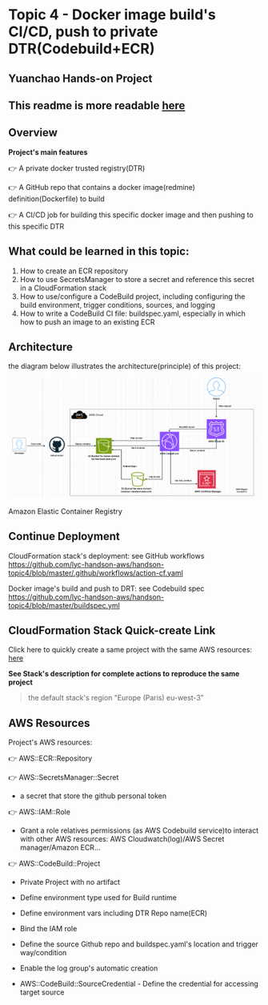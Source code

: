# Topic 4 - Docker image build's CI/CD, push to private DTR(Codebuild+ECR)
##  Yuanchao Hands-on Project

## This readme is more readable [here](https://github.com/lyc-handson-aws/handson-topic4)

## **Overview** 

**Project's main features**

:point_right:  A private docker trusted registry(DTR)

:point_right:  A  GitHub repo that contains a docker image(redmine) definition(Dockerfile) to build

:point_right: A CI/CD job for building this specific docker image and then pushing to this specific DTR

## What could be learned in this topic:

1. How to create an ECR repository
2. How to use SecretsManager to store a secret and reference this secret in a CloudFormation stack
3. How to use/configure a CodeBuild project, including configuring the build environment, trigger conditions, sources, and logging
4. How to write a CodeBuild CI file: buildspec.yaml, especially in which how to push an image to an existing ECR

## **Architecture**

the diagram below illustrates the architecture(principle) of this project:

![](images/1-architecture.png)

Amazon Elastic Container Registry

## Continue Deployment

CloudFormation stack's deployment: see GitHub workflows https://github.com/lyc-handson-aws/handson-topic4/blob/master/.github/workflows/action-cf.yaml

Docker image's build and push to DRT: see Codebuild spec https://github.com/lyc-handson-aws/handson-topic4/blob/master/buildspec.yml

## **CloudFormation Stack Quick-create Link**

Click here to quickly create a same project with the same AWS resources:  [here](https://eu-west-3.console.aws.amazon.com/cloudformation/home?region=eu-west-3#/stacks/create/review?templateURL=https://s3bucket-handson-topic1.s3.eu-west-3.amazonaws.com/CF-template-handson-topic4.yaml)

**See Stack's description for complete actions to reproduce the same project**

> the default stack's region "Europe (Paris) eu-west-3"

## **AWS Resources**

Project's AWS resources:

:point_right: AWS::ECR::Repository

:point_right: AWS::SecretsManager::Secret

- a secret that store the github personal token

:point_right: AWS::IAM::Role

- Grant a role relatives permissions (as AWS Codebuild service)to interact with other AWS resources: AWS Cloudwatch(log)/AWS Secret manager/Amazon ECR...

:point_right: AWS::CodeBuild::Project

- Private Project with no artifact
- Define environment type used for Build runtime
- Define environment vars including DTR Repo name(ECR)  
- Bind the IAM role

- Define the source Github repo and buildspec.yaml's location and trigger way/condition

- Enable the log group's automatic creation

- AWS::CodeBuild::SourceCredential - Define the credential for accessing target source

  

